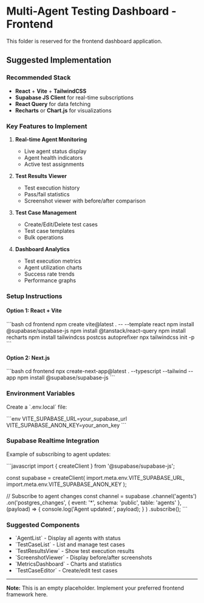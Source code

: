 # Multi-Agent Testing Dashboard - Frontend

This folder is reserved for the frontend dashboard application.

## Suggested Implementation

### Recommended Stack

- **React** + **Vite** + **TailwindCSS**
- **Supabase JS Client** for real-time subscriptions
- **React Query** for data fetching
- **Recharts** or **Chart.js** for visualizations

### Key Features to Implement

1. **Real-time Agent Monitoring**

   - Live agent status display
   - Agent health indicators
   - Active test assignments

2. **Test Results Viewer**

   - Test execution history
   - Pass/fail statistics
   - Screenshot viewer with before/after comparison

3. **Test Case Management**

   - Create/Edit/Delete test cases
   - Test case templates
   - Bulk operations

4. **Dashboard Analytics**
   - Test execution metrics
   - Agent utilization charts
   - Success rate trends
   - Performance graphs

### Setup Instructions

#### Option 1: React + Vite

\`\`\`bash
cd frontend
npm create vite@latest . -- --template react
npm install @supabase/supabase-js
npm install @tanstack/react-query
npm install recharts
npm install tailwindcss postcss autoprefixer
npx tailwindcss init -p
\`\`\`

#### Option 2: Next.js

\`\`\`bash
cd frontend
npx create-next-app@latest . --typescript --tailwind --app
npm install @supabase/supabase-js
\`\`\`

### Environment Variables

Create a \`.env.local\` file:

\`\`\`env
VITE_SUPABASE_URL=your_supabase_url
VITE_SUPABASE_ANON_KEY=your_anon_key
\`\`\`

### Supabase Realtime Integration

Example of subscribing to agent updates:

\`\`\`javascript
import { createClient } from '@supabase/supabase-js';

const supabase = createClient(
import.meta.env.VITE_SUPABASE_URL,
import.meta.env.VITE_SUPABASE_ANON_KEY
);

// Subscribe to agent changes
const channel = supabase
.channel('agents')
.on('postgres_changes',
{ event: '\*', schema: 'public', table: 'agents' },
(payload) => {
console.log('Agent updated:', payload);
}
)
.subscribe();
\`\`\`

### Suggested Components

- \`AgentList\` - Display all agents with status
- \`TestCaseList\` - List and manage test cases
- \`TestResultsView\` - Show test execution results
- \`ScreenshotViewer\` - Display before/after screenshots
- \`MetricsDashboard\` - Charts and statistics
- \`TestCaseEditor\` - Create/edit test cases

---

**Note:** This is an empty placeholder. Implement your preferred frontend framework here.

